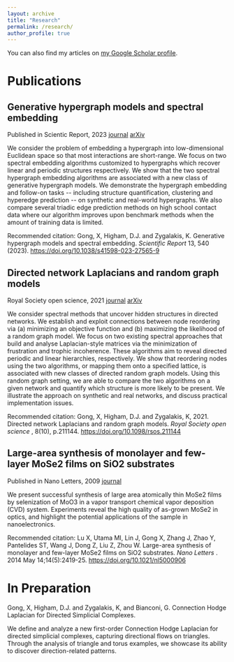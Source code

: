 ```yaml
---
layout: archive
title: "Research"
permalink: /research/
author_profile: true
---
```


You can also find my articles on [my Google Scholar profile](https://scholar.google.com/citations?user=https://scholar.google.com/cit&hl=&pli=1&user=JgrSweYAAAAJ).

# Publications #

## Generative hypergraph models and spectral embedding ##
Published in Scientic Report, 2023 [journal](https://www.nature.com/articles/s41598-023-27565-9) [arXiv](https://arxiv.org/abs/2207.13895)

We consider the problem of embedding a hypergraph into low-dimensional Euclidean space so that most interactions are short-range. We focus on two spectral embedding algorithms customized to hypergraphs which recover linear and periodic structures respectively. We show that the two spectral hypergraph embedding algorithms are associated with a new class of generative hypergraph models. We demonstrate the hypergraph embedding and follow-on tasks -- including structure quantification, clustering and hyperedge prediction -- on synthetic and real-world hypergraphs. We also compare several triadic edge prediction methods on high school contact data where our algorithm improves upon benchmark methods when the amount of training data is limited.

Recommended citation: Gong, X, Higham, D.J. and Zygalakis, K. Generative hypergraph models and spectral embedding. <em> Scientific Report </em> 13, 540 (2023). https://doi.org/10.1038/s41598-023-27565-9

## Directed network Laplacians and random graph models ##
Royal Society open science, 2021 [journal](https://royalsocietypublishing.org/doi/10.1098/rsos.211144) [arXiv](https://arxiv.org/abs/2107.03026)

We consider spectral methods that uncover hidden structures in directed networks. We establish and exploit connections between node reordering via (a) minimizing an objective function and (b) maximizing the likelihood of a random graph model. We focus on two existing spectral approaches that build and analyse Laplacian-style matrices via the minimization of frustration and trophic incoherence. These algorithms aim to reveal directed periodic and linear hierarchies, respectively. We show that reordering nodes using the two algorithms, or mapping them onto a specified lattice, is associated with new classes of directed random graph models. Using this random graph setting, we are able to compare the two algorithms on a given network and quantify which structure is more likely to be present. We illustrate the approach on synthetic and real networks, and discuss practical implementation issues.


Recommended citation: Gong, X, Higham, D.J. and Zygalakis, K, 2021. Directed network Laplacians and random graph models. <em> Royal Society open science </em>, 8(10), p.211144. https://doi.org/10.1098/rsos.211144

## Large-area synthesis of monolayer and few-layer MoSe2 films on SiO2 substrates ## 

Published in Nano Letters, 2009 [journal](https://pubs.acs.org/doi/abs/10.1021/nl5000906)

We present successful synthesis of large area atomically thin MoSe2 films by selenization of MoO3 in a vapor transport chemical vapor deposition (CVD) system. Experiments reveal the high quality of as-grown MoSe2 in optics, and highlight the potential applications of the sample in nanoelectronics.

Recommended citation: Lu X, Utama MI, Lin J, Gong X, Zhang J, Zhao Y, Pantelides ST, Wang J, Dong Z, Liu Z, Zhou W. Large-area synthesis of monolayer and few-layer MoSe2 films on SiO2 substrates. <em> Nano Letters </em>. 2014 May 14;14(5):2419-25. https://doi.org/10.1021/nl5000906 

# In Preparation #
 Gong, X, Higham, D.J. and Zygalakis, K, and Bianconi, G. Connection Hodge Laplacian for Directed Simplicial Complexes.

We define and analyze a new first-order Connection Hodge Laplacian for directed simplicial complexes, capturing directional flows on triangles. Through the analysis of triangle and torus examples, we showcase its ability to discover direction-related patterns.
